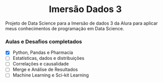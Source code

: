 <h1 align="center"> Imersão Dados 3 </h1>
Projeto de Data Science para a Imersão de dados 3 da Alura para aplicar meus conhecimentos de programação em Data Science. 

### Aulas e Desafios completados

- [X] Python, Pandas e Pharmacia
- [ ] Estatísticas, dados e distribuições
- [ ] Correlações e causalidade
- [ ] Merge e Análise de Resultados
- [ ] Machine Learning e Sci-kit Learning